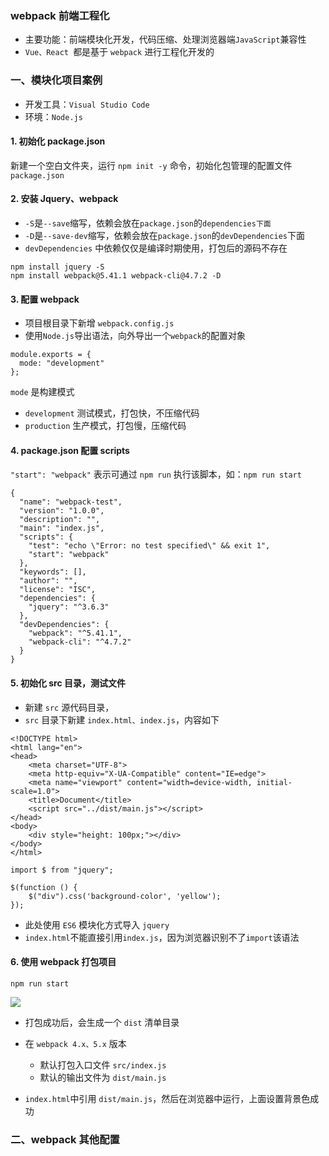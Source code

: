 ### webpack 前端工程化
* 主要功能：前端模块化开发，代码压缩、处理浏览器端`JavaScript`兼容性
* `Vue、React `都是基于 `webpack` 进行工程化开发的

### 一、模块化项目案例
* 开发工具：`Visual Studio Code`
* 环境：`Node.js`

#### 1. 初始化 package.json
新建一个空白文件夹，运行 `npm init -y` 命令，初始化包管理的配置文件 `package.json`

#### 2. 安装 Jquery、webpack
* `-S`是`--save`缩写，依赖会放在`package.json`的`dependencies下面`
* `-D`是`--save-dev`缩写，依赖会放在`package.json`的`devDependencies`下面 
* `devDependencies` 中依赖仅仅是编译时期使用，打包后的源码不存在

```
npm install jquery -S       
npm install webpack@5.41.1 webpack-cli@4.7.2 -D
```

#### 3. 配置 webpack
* 项目根目录下新增 `webpack.config.js`
* 使用`Node.js`导出语法，向外导出一个`webpack`的配置对象

```
module.exports = {
  mode: "development"
};
```

`mode` 是构建模式
* `development`  测试模式，打包快，不压缩代码
* `production`   生产模式，打包慢，压缩代码


#### 4. package.json 配置 scripts
`"start": "webpack"` 表示可通过 `npm run` 执行该脚本，如：`npm run start`

```
{
  "name": "webpack-test",
  "version": "1.0.0",
  "description": "",
  "main": "index.js",
  "scripts": {
    "test": "echo \"Error: no test specified\" && exit 1",
    "start": "webpack"      
  },
  "keywords": [],
  "author": "",
  "license": "ISC",
  "dependencies": {
    "jquery": "^3.6.3"
  },
  "devDependencies": {
    "webpack": "^5.41.1",
    "webpack-cli": "^4.7.2"
  }
}
```


#### 5. 初始化 src 目录，测试文件
* 新建 `src` 源代码目录，
* `src` 目录下新建 `index.html、index.js`，内容如下

```
<!DOCTYPE html>
<html lang="en">
<head>
    <meta charset="UTF-8">
    <meta http-equiv="X-UA-Compatible" content="IE=edge">
    <meta name="viewport" content="width=device-width, initial-scale=1.0">
    <title>Document</title>
    <script src="../dist/main.js"></script>
</head>
<body>
    <div style="height: 100px;"></div>
</body>
</html>
```

```
import $ from "jquery";

$(function () {
    $("div").css('background-color', 'yellow');
});
```

* 此处使用 `ES6` 模块化方式导入 `jquery`
* `index.html`不能直接引用`index.js`，因为浏览器识别不了`import`该语法 


#### 6. 使用 webpack 打包项目
`npm run start`

![](https://fgq233.github.io/imgs/vue/webpack.png)

* 打包成功后，会生成一个 `dist` 清单目录

* 在 `webpack 4.x、5.x` 版本
  * 默认打包入口文件 `src/index.js`
  * 默认的输出文件为 `dist/main.js`
  
* `index.html`中引用 `dist/main.js`，然后在浏览器中运行，上面设置背景色成功



### 二、webpack 其他配置